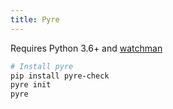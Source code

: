 ```yaml
---
title: Pyre
---
```


Requires Python 3.6+ and [watchman](https://facebook.github.io/watchman/)

```bash
# Install pyre
pip install pyre-check
pyre init
pyre
```
